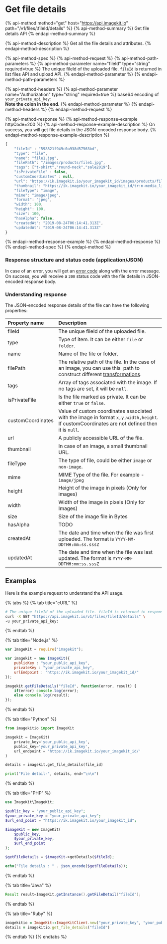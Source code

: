 # Get file details

{% api-method method="get" host="https://api.imagekit.io" path="/v1/files/:fileId/details" %}
{% api-method-summary %}
Get file details API
{% endapi-method-summary %}

{% api-method-description %}
Get all the file details and attributes.
{% endapi-method-description %}

{% api-method-spec %}
{% api-method-request %}
{% api-method-path-parameters %}
{% api-method-parameter name="fileId" type="string" required=true %}
The unique fileId of the uploaded file. `fileId` is returned in list files API and upload API.
{% endapi-method-parameter %}
{% endapi-method-path-parameters %}

{% api-method-headers %}
{% api-method-parameter name="Authorization" type="string" required=true %}
base64 encoding of `your_private_api_key:`  
**Note the colon in the end.**
{% endapi-method-parameter %}
{% endapi-method-headers %}
{% endapi-method-request %}

{% api-method-response %}
{% api-method-response-example httpCode=200 %}
{% api-method-response-example-description %}
On success, you will get file details in the JSON-encoded response body.
{% endapi-method-response-example-description %}

```javascript
{
    "fileId" : "598821f949c0a938d57563bd",
    "type": "file",
    "name": "file1.jpg",
    "filePath": "/images/products/file1.jpg",
    "tags": ["t-shirt","round-neck","sale2019"],
    "isPrivateFile" : false,
    "customCoordinates" : null,
    "url": "https://ik.imagekit.io/your_imagekit_id/images/products/file1.jpg",
    "thumbnail": "https://ik.imagekit.io/your_imagekit_id/tr:n-media_library_thumbnail/images/products/file1.jpg",
    "fileType": "image",
    "mime": "image/jpeg",
    "format": "jpeg",
    "width": 100,
    "height": 100,
    "size": 100,
    "hasAlpha": false,
    "createdAt": "2019-08-24T06:14:41.313Z",
    "updatedAt": "2019-08-24T06:14:41.313Z"
}
```
{% endapi-method-response-example %}
{% endapi-method-response %}
{% endapi-method-spec %}
{% endapi-method %}

### Response structure and status code \(application/JSON\)

In case of an error, you will get an [error code](../api-introduction/#error-codes) along with the error message. On success, you will receive a `200` status code with the file details in JSON-encoded response body.

### Understanding response

The JSON-encoded response details of the file can have the following properties:

| Property name | Description |
| :--- | :--- |
| fileId | The unique fileId of the uploaded file. |
| type | Type of item. It can be either `file` or `folder`.  |
| name | Name of the file or folder. |
| filePath | The relative path of the file. In the case of an image, you can use this  path to construct different [transformations](../../features/image-transformations/). |
| tags | Array of tags associated with the image. If no tags are set, it will be `null`. |
| isPrivateFile | Is the file marked as private. It can be either `true` or `false`. |
| customCoordinates | Value of custom coordinates associated with the image in format `x,y,width,height`.  If customCoordinates are not defined then it is `null`. |
| url | A publicly accessible URL of the file. |
| thumbnail | In case of an image, a small thumbnail URL. |
| fileType | The type of file, could be either `image` or `non-image`. |
| mime | MIME Type of the file. For example - `image/jpeg` |
| height | Height of the image in pixels \(Only for images\) |
| width | Width of the image in pixels \(Only for Images\) |
| size | Size of the image file in Bytes |
| hasAlpha | TODO |
| createdAt | The date and time when the file was first uploaded. The format is `YYYY-MM-DDTHH:mm:ss.sssZ` |
| updatedAt | The date and time when the file was last updated. The format is `YYYY-MM-DDTHH:mm:ss.sssZ` |

## Examples

Here is the example request to understand the API usage.

{% tabs %}
{% tab title="cURL" %}
```bash
# The unique fileId of the uploaded file. fileId is returned in response of list files API and upload API.
curl -X GET "https://api.imagekit.io/v1/files/fileId/details" \
-u your_private_api_key:
```
{% endtab %}

{% tab title="Node.js" %}
```javascript
var ImageKit = require("imagekit");

var imagekit = new ImageKit({
    publicKey : "your_public_api_key",
    privateKey : "your_private_api_key",
    urlEndpoint : "https://ik.imagekit.io/your_imagekit_id/"
});

imagekit.getFileDetails("fileId", function(error, result) {
    if(error) console.log(error);
    else console.log(result);
});
```
{% endtab %}

{% tab title="Python" %}
```python
from imagekitio import ImageKit

imagekit = ImageKit(
    private_key='your_public_api_key',
    public_key='your_private_api_key',
    url_endpoint = 'https://ik.imagekit.io/your_imagekit_id/'
)

details = imagekit.get_file_details(file_id)

print("File detail-", details, end="\n\n")
```
{% endtab %}

{% tab title="PHP" %}
```php
use ImageKit\ImageKit;

$public_key = "your_public_api_key";
$your_private_key = "your_private_api_key";
$url_end_point = "https://ik.imagekit.io/your_imagekit_id";

$imageKit = new ImageKit(
    $public_key,
    $your_private_key,
    $url_end_point
);

$getFileDetails = $imageKit->getDetails($fileId);

echo("File details : " . json_encode($getFileDetails));
```
{% endtab %}

{% tab title="Java" %}
```java
Result result=ImageKit.getInstance().getFileDetail("fileId");
```
{% endtab %}

{% tab title="Ruby" %}
```ruby
imagekitio = ImageKit::ImageKitClient.new("your_private_key", "your_public_key", "your_url_endpoint")
details = imagekitio.get_file_details("fileId")
```
{% endtab %}
{% endtabs %}

